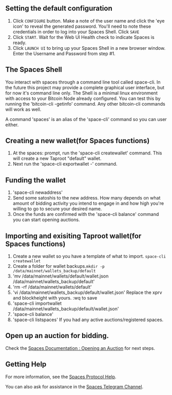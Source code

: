 ## Setting the default configuration

1. Click `CONFIGURE` button.  Make a note of the user name and click the 'eye icon' to reveal the generated password.  You'll need to note these credentials in order to log into your Spaces Shell.  Click `SAVE`
2. Click `START`.  Wait for the Web UI Health check to indicate Spaces is ready.
3. Click `LAUNCH UI` to bring up your Spaces Shell in a new browser window.  Enter the Username and Password from step #1.

## The Spaces Shell

You interact with spaces through a command line tool called space-cli.  In the future this project may provide a complete graphical user interface, but for now it's command line only.  The Shell is a minimal linux environment with access to your Bitcoin Node already configured.  You can test this by running the 'bitcoin-cli -getinfo' command.  Any other bitcoin-cli commands will work as well.

A command 'spaces' is an alias of the 'space-cli' command so you can user either.

## Creating a new wallet(for Spaces functions)

1. At the spaces: prompt, run the 'space-cli createwallet' command.  This will create a new Taproot "default" wallet.
2. Next run the 'space-cli exportwallet -' command.

## Funding the wallet

1. 'space-cli newaddress'
2. Send some satoshis to the new address.  How many depends on what amount of bidding activity you intend to engage in and how high you're willing to go to secure your desired name.
3. Once the funds are confirmed with the 'space-cli balance' command you can start opening auctions.

## Importing and exisiting Taproot wallet(for Spaces functions)
1. Create a new wallet so you have a template of what to import.
```space-cli createwallet```
2. Create a folder for wallet backups.```mkdir -p /data/mainnet/wallets_backup/default```
3. 'mv /data/mainnet/wallets/default/wallet.json /data/mainnet/wallets_backup/default'
4. 'rm -rf /data/mainnet/wallets/default'
5. 'vi /data/mainnet/wallets_backup/default/wallet.json'  Replace the xprv and blockheight with yours. :wq to save
6. 'space-cli importwallet /data/mainnet/wallets_backup/default/wallet.json'
7. 'space-cli balance'
8. 'space-cli listspaces' If you had any active auctions/registered spaces.


## Open up an auction for bidding.

Check the [Spaces Documentation : Opening an Auction](https://docs.spacesprotocol.org/getting-started/quickstart#opening-an-auction) for next steps.

## Getting Help

For more information, see the [Spaces Protocol Help](https://docs.spacesprotocol.org/).

You can also ask for assistance in the [Spaces Telegram Channel](https://t.me/spacesprotocol).
